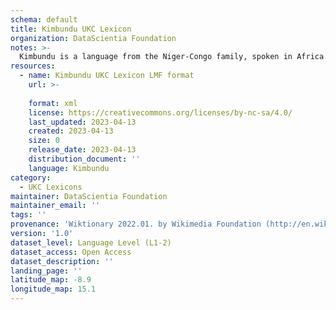 ```yaml
---
schema: default
title: Kimbundu UKC Lexicon
organization: DataScientia Foundation
notes: >-
  Kimbundu is a language from the Niger-Congo family, spoken in Africa. The UKC Lexicon of Kimbundu is represented as a lexico-semantic network. It consists of words, word senses, synsets, as well as sense-level and synset-level relationships.
resources:
  - name: Kimbundu UKC Lexicon LMF format
    url: >-
      
    format: xml
    license: https://creativecommons.org/licenses/by-nc-sa/4.0/
    last_updated: 2023-04-13
    created: 2023-04-13
    size: 0
    release_date: 2023-04-13
    distribution_document: ''
    language: Kimbundu
category:
  - UKC Lexicons
maintainer: DataScientia Foundation
maintainer_email: ''
tags: ''
provenance: 'Wiktionary 2022.01. by Wikimedia Foundation (http://en.wiktionary.org); Princeton WordNet 2.1 by Princeton University (https://wordnet.princeton.edu)'
version: '1.0'
dataset_level: Language Level (L1-2)
dataset_access: Open Access
dataset_description: ''
landing_page: ''
latitude_map: -8.9
longitude_map: 15.1
---
```

